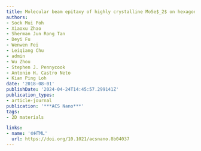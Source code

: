 ```yaml
---
title: Molecular beam epitaxy of highly crystalline MoSe$_2$ on hexagonal boron nitride
authors:
- Sock Mui Poh
- Xiaoxu Zhao
- Sherman Jun Rong Tan
- Deyi Fu
- Wenwen Fei
- Leiqiang Chu
- admin
- Wu Zhou
- Stephen J. Pennycook
- Antonio H. Castro Neto
- Kian Ping Loh
date: '2018-08-01'
publishDate: '2024-04-24T14:45:57.299141Z'
publication_types:
- article-journal
publication: '***ACS Nano***'
tags:
- 2D materials

links:
- name: '🌐HTML'
  url: https://doi.org/10.1021/acsnano.8b04037
---
```

